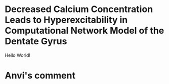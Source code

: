 # Decreased Calcium Concentration Leads to Hyperexcitability in Computational Network Model of the Dentate Gyrus

Hello World!

# Anvi's comment
